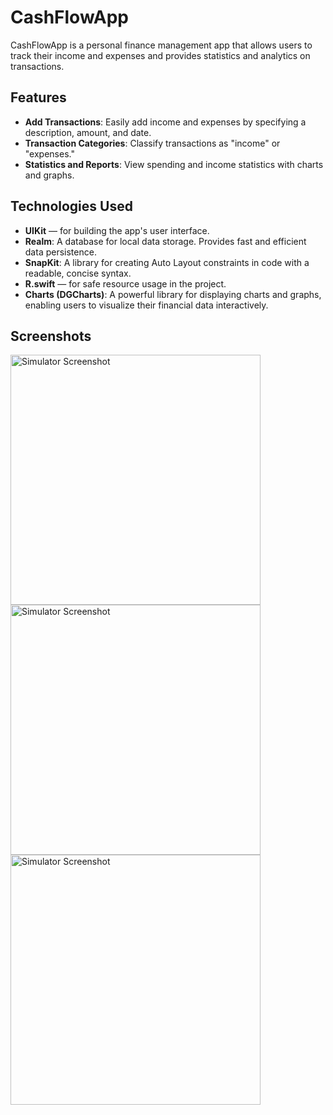 # CashFlowApp

CashFlowApp is a personal finance management app that allows users to track their income and expenses and provides statistics and analytics on transactions.

## Features

- **Add Transactions**: Easily add income and expenses by specifying a description, amount, and date.
- **Transaction Categories**: Classify transactions as "income" or "expenses."
- **Statistics and Reports**: View spending and income statistics with charts and graphs.

## Technologies Used

- **UIKit** — for building the app's user interface.
- **Realm**: A database for local data storage. Provides fast and efficient data persistence.
- **SnapKit**: A library for creating Auto Layout constraints in code with a readable, concise syntax.
- **R.swift** — for safe resource usage in the project.
- **Charts (DGCharts)**: A powerful library for displaying charts and graphs, enabling users to visualize their financial data interactively.

## Screenshots

<img src="https://github.com/user-attachments/assets/33641978-9329-49fd-9db8-ce6fa6fb14d1" alt="Simulator Screenshot" width="400"/>

<img src="https://github.com/user-attachments/assets/677def80-8555-40d7-8989-0ae3ac3cdb09" alt="Simulator Screenshot" width="400"/>

<img src="https://github.com/user-attachments/assets/36bb0aad-8ab9-4aa2-9c34-a7d8e8d68b13" alt="Simulator Screenshot" width="400"/>
